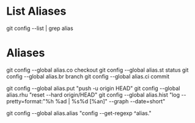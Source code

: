 # List Aliases
git config --list | grep alias

# Aliases
git config --global alias.co checkout
git config --global alias.st status
git config --global alias.br branch
git config --global alias.ci commit

git config --global alias.put "push -u origin HEAD"
git config --global alias.rhu "reset --hard origin/HEAD"
git config --global alias.hist "log --pretty=format:"%h %ad | %s%d [%an]" --graph --date=short"

git config --global alias.alias "config --get-regexp ^alias\."
